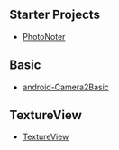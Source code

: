 Starter Projects
---
- [PhotoNoter](https://github.com/yydcdut/PhotoNoter)

Basic
---
- [android-Camera2Basic](https://github.com/googlesamples/android-Camera2Basic)

TextureView
---
- [TextureView](https://developer.android.com/reference/android/view/TextureView.html)
